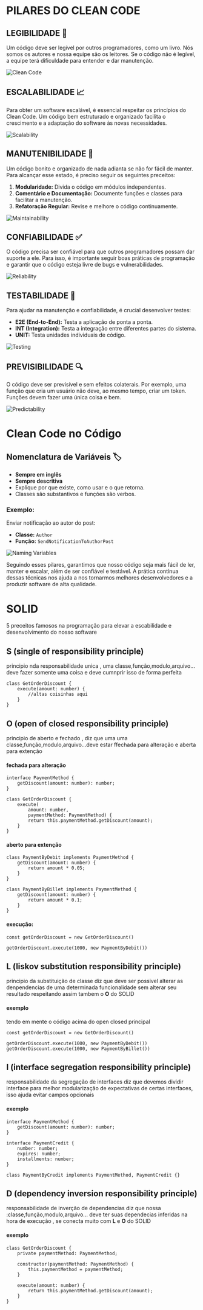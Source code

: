 # PILARES DO CLEAN CODE

## LEGIBILIDADE 📝
Um código deve ser legível por outros programadores, como um livro. Nós somos os autores e nossa equipe são os leitores. Se o código não é legível, a equipe terá dificuldade para entender e dar manutenção.

![Clean Code](https://miro.medium.com/max/1400/0*W7BzYoBS7FzISQ8e.png)

## ESCALABILIDADE 📈
Para obter um software escalável, é essencial respeitar os princípios do Clean Code. Um código bem estruturado e organizado facilita o crescimento e a adaptação do software às novas necessidades.

![Scalability](https://www.investopedia.com/thmb/_7T0wrdfyZd_YGmGeVf5jY8ZbH4=/1000x1000/filters:no_upscale():max_bytes(150000):strip_icc()/Scalability_graph2-1-5bfc80b046e0fb002670058a.png)

## MANUTENIBILIDADE 🔧
Um código bonito e organizado de nada adianta se não for fácil de manter. Para alcançar esse estado, é preciso seguir os seguintes preceitos:

1. **Modularidade:** Divida o código em módulos independentes.
2. **Comentário e Documentação:** Documente funções e classes para facilitar a manutenção.
3. **Refatoração Regular:** Revise e melhore o código continuamente.

![Maintainability](https://miro.medium.com/max/1400/1*U4MKPboSE4ojm1Y6LTl_8w.png)

## CONFIABILIDADE ✅
O código precisa ser confiável para que outros programadores possam dar suporte a ele. Para isso, é importante seguir boas práticas de programação e garantir que o código esteja livre de bugs e vulnerabilidades.

![Reliability](https://www.softwaretestinghelp.com/wp-content/qa/uploads/2019/01/Quality-Assurance-Vs-Quality-Control.jpg)

## TESTABILIDADE 🧪
Para ajudar na manutenção e confiabilidade, é crucial desenvolver testes:

- **E2E (End-to-End):** Testa a aplicação de ponta a ponta.
- **INT (Integration):** Testa a integração entre diferentes partes do sistema.
- **UNIT:** Testa unidades individuais de código.

![Testing](https://blog.testlodge.com/wp-content/uploads/2018/08/types-of-software-testing.jpg)

## PREVISIBILIDADE 🔍
O código deve ser previsível e sem efeitos colaterais. Por exemplo, uma função que cria um usuário não deve, ao mesmo tempo, criar um token. Funções devem fazer uma única coisa e bem.

![Predictability](https://miro.medium.com/max/2000/1*iugf4EBSTwMjcV9UEOSghw.png)

# Clean Code no Código

## Nomenclatura de Variáveis 🏷️
- **Sempre em inglês**
- **Sempre descritiva**
- Explique por que existe, como usar e o que retorna.
- Classes são substantivos e funções são verbos.

### Exemplo:
Enviar notificação ao autor do post:
- **Classe:** `Author`
- **Função:** `SendNotificationToAuthorPost`

![Naming Variables](https://image.slidesharecdn.com/namingthings-190130230213/95/naming-things-3-638.jpg?cb=1548882058)

Seguindo esses pilares, garantimos que nosso código seja mais fácil de ler, manter e escalar, além de ser confiável e testável. A prática contínua dessas técnicas nos ajuda a nos tornarmos melhores desenvolvedores e a produzir software de alta qualidade.


# SOLID 
5 preceitos famosos na programação para elevar a escabilidade e desenvolvimento do nosso software

## S (single of responsibility principle)
principio nda responsabilidade unica , uma classe,função,modulo,arquivo... deve fazer somente uma coisa e deve cumnprir isso de forma perfeita 

    class GetOrderDiscount {
        execute(amount: number) {
            //altas coisinhas aqui
        }
    }

## O (open of closed responsibility principle)
principio de aberto e fechado , diz que uma uma classe,função,modulo,arquivo...deve estar ffechada para alteração e aberta para extenção

#### fechada para alteração
    interface PaymentMethod {
        getDiscount(amount: number): number;
    }

    class GetOrderDiscount {
        execute(
            amount: number, 
            paymentMethod: PaymentMethod) {
            return this.paymentMethod.getDiscount(amount);
        }
    }

#### aberto para extenção
    class PaymentByDebit implements PaymentMethod {
        getDiscount(amount: number) {
            return amount * 0.05;
        }
    }

    class PaymentByBillet implements PaymentMethod {
        getDiscount(amount: number) {
            return amount * 0.1;
        }
    }

#### execução:
    const getOrderDiscount = new GetOrderDiscount()

    getOrderDiscount.execute(1000, new PaymentByDebit())
    

## L (liskov substitution responsibility principle)
principio da substituição de classe diz que deve ser possivel alterar as denpendencias de uma determinada funcionalidade sem alterar seu resultado respeitando assim tambem o **O** do SOLID

#### exemplo
tendo em mente o código acima do open closed principal

    const getOrderDiscount = new GetOrderDiscount()

    getOrderDiscount.execute(1000, new PaymentByDebit())
    getOrderDiscount.execute(1000, new PaymentByBillet()) 

## I (interface segregation responsibility principle)
responsabilidade da segregação de interfaces diz que devemos dividir interface para melhor modularização de expectativas de certas interfaces, isso ajuda evitar campos opcionais 

#### exemplo
    interface PaymentMethod {
        getDiscount(amount: number): number;
    }

    interface PaymentCredit {
        number: number;
        expires: number;
        installments: number;
    }

    class PaymentByCredit implements PaymentMethod, PaymentCredit {}


## D (dependency inversion responsibility  principle)  
responsabilidade de inverção de dependencias diz que nossa :classe,função,modulo,arquivo...  deve ter suas dependecias inferidas na hora de execução , se conecta muito com **L**  e  **O** do SOLID

#### exemplo 

    class GetOrderDiscount {
        private paymentMethod: PaymentMethod;

        constructor(paymentMethod: PaymentMethod) {
            this.paymentMethod = paymentMethod;
        }

        execute(amount: number) {
            return this.paymentMethod.getDiscount(amount);
        }
    }